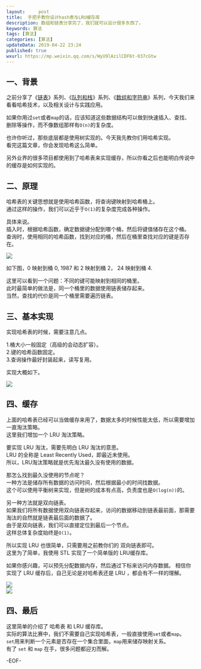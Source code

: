 ```yaml
---   
layout:     post  
title:  手把手教你设计hash表与LRU缓存库  
description: 数组和链表分享完了，我们就可以设计很多东西了。    
keywords: 算法  
tags: [算法]    
categories: [算法]  
updateData: 2019-04-22 23:24   
published: true 
wxurl: https://mp.weixin.qq.com/s/WyU9lAzilCDF6t-037cGtw  
---  
```



## 一、背景  


之前分享了《[链表](https://mp.weixin.qq.com/s/SQCJWiG2HMhI8U-hVTvk7A)》系列、《[队列和栈](https://mp.weixin.qq.com/s/y9vQ5gUdUAfiZXZFHoVrKg)》系列、《[数组和字符串](https://mp.weixin.qq.com/s/n_B38CXxmvsOl7FZxyPKgA)》系列，今天我们来看看哈希技术，以及相关设计与实践应用。  


如果你用过`set`或者`map`的话，应该知道这些数据结构可以做到快速插入、查找、删除等操作，而不像数组那样有`O(n)`的复杂度。  


也许你听过，那些底层都是使用树实现的。今天我先教你们用哈希实现。  
看完这篇文章，你会发现哈希这么简单。  


另外业界的很多项目都使用到了哈希表来实现缓存，所以你看之后也能明白传说中的缓存是如何实现的。  


## 二、原理  


哈希表的关键思想就是使用哈希函数，将查询键映射到哈希桶上。  
通过这样的操作，我们可以近乎于`O(1)`的复杂度完成各种操作。  


具体来说。  
插入时，根据哈希函数，确定数据键分配到哪个桶，然后将键值储存在这个桶。  
查询时，使用相同的哈希函数，找到对应的桶，然后在桶里查找对应的键是否存在。  


![](http://res.tiankonguse.com/images/2019/04/22/hash-lur-cache-001.png)  


如下图，0 映射到桶 0, 1987 和 2 映射到桶 2， 24 映射到桶 4.  


这里可以看到一个问题：不同的键可能映射到相同的桶里。  
此时最简单的做法是，同一个桶里的数据使用链表储存起来。  
当然，查找的代价是同一个桶里需要遍历链表。  


## 三、基本实现  


实现哈希表的时候，需要注意几点。  


1.桶大小一般固定（高级的会动态扩容）。  
2.键的哈希函数固定。  
3.查询操作最好封装起来，读写复用。  


实现大概如下。  


![](http://res.tiankonguse.com/images/2019/04/22/hash-lur-cache-002.png)  


## 四、缓存  


上面的哈希表已经可以当做缓存来用了，数据太多的时候性能太低，所以需要增加一直淘汰策略。  
这里我们增加一个 LRU 淘汰策略。  


要实现 LRU 淘汰，需要先明白 LRU 淘汰的意思。  
LRU 的全称是 Least Recently Used，即最近未使用。  
所以，LRU淘汰策略就是优先淘汰最久没有使用的数据。  


那怎么找到最久没使用的节点呢？  
一种方法是储存所有数据的访问时间，然后根据最小的时间找数据。  
这个可以使用平衡树来实现，但是树的成本有点高，负责度也是`O(log(n))`的。  


另一种方法就是双向链表。  
如果我们将所有数据使用双向链表存起来，访问的数据移动到链表最前面，那需要淘汰的自然就是链表最后面的数据了。  
由于是双向链表，我们可以直接定位到最后一个节点。  
这样总体复杂度始终是`O(1)`。  


所以实现 LRU 也很简单，只需要用之前教你们的 双向链表即可。  
这里为了简单，我使用 STL 实现了一个简单版的 LRU缓存库。  


如果你感兴趣，可以预先分配数据内存，然后通过下标来访问内存数据。
相信你实现了 LRU 缓存后，自己无论是对哈希表还是 LRU ，都会有不一样的理解。  


![](http://res.tiankonguse.com/images/2019/04/22/hash-lur-cache-003.png)  
![](http://res.tiankonguse.com/images/2019/04/22/hash-lur-cache-004.png)  


## 四、最后  


这里简单的介绍了 哈希表 和 LRU 缓存库。  
实际的算法比赛中，我们不需要自己实现哈希表，一般直接使用`set`或者`map`。  
`set`用来判断一个元素是否存在一个集合里面，`map`用来储存映射关系。  
有了 `set` 和 `map` 在手，很多问题都迎刃而解。  


-EOF-  


